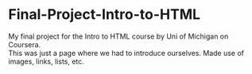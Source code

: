 # Final-Project-Intro-to-HTML
My final project for the Intro to HTML course by Uni of Michigan on Coursera.  
This was just a page where we had to introduce ourselves. Made use of images, links, lists, etc.
